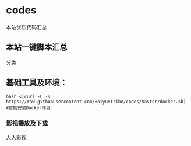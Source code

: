 # codes
本站优质代码汇总

## 本站一键脚本汇总

分类：

## 基础工具及环境：

```
bash <(curl -L -s https://raw.githubusercontent.com/Baiyuetribe/codes/master/docker.sh)   #智能安装Docker环境
```

### 影视播放及下载
[人人影视](https://github.com/Baiyuetribe/rrshare_docker)
